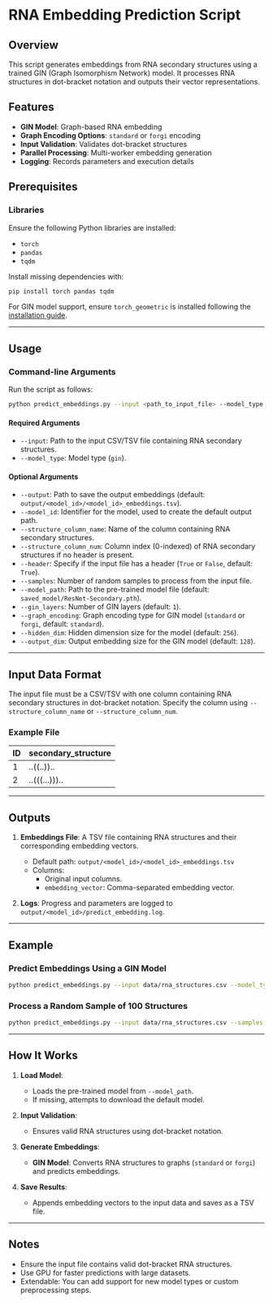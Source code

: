 # RNA Embedding Prediction Script

## Overview

This script generates embeddings from RNA secondary structures using a trained GIN (Graph Isomorphism Network) model. It processes RNA structures in dot-bracket notation and outputs their vector representations.

## Features

- **GIN Model**: Graph-based RNA embedding
- **Graph Encoding Options**: `standard` or `forgi` encoding
- **Input Validation**: Validates dot-bracket structures
- **Parallel Processing**: Multi-worker embedding generation
- **Logging**: Records parameters and execution details

## Prerequisites

### Libraries

Ensure the following Python libraries are installed:

- `torch`
- `pandas`
- `tqdm`

Install missing dependencies with:

```bash
pip install torch pandas tqdm
```

For GIN model support, ensure `torch_geometric` is installed following the [installation guide](https://pytorch-geometric.readthedocs.io/en/latest/notes/installation.html).

---

## Usage

### Command-line Arguments

Run the script as follows:

```bash
python predict_embeddings.py --input <path_to_input_file> --model_type gin [options]
```

#### Required Arguments

- `--input`: Path to the input CSV/TSV file containing RNA secondary structures.
- `--model_type`: Model type (`gin`).

#### Optional Arguments

- `--output`: Path to save the output embeddings (default: `output/<model_id>/<model_id>_embeddings.tsv`).
- `--model_id`: Identifier for the model, used to create the default output path.
- `--structure_column_name`: Name of the column containing RNA secondary structures.
- `--structure_column_num`: Column index (0-indexed) of RNA secondary structures if no header is present.
- `--header`: Specify if the input file has a header (`True` or `False`, default: `True`).
- `--samples`: Number of random samples to process from the input file.
- `--model_path`: Path to the pre-trained model file (default: `saved_model/ResNet-Secondary.pth`).
- `--gin_layers`: Number of GIN layers (default: `1`).
- `--graph_encoding`: Graph encoding type for GIN model (`standard` or `forgi`, default: `standard`).
- `--hidden_dim`: Hidden dimension size for the model (default: `256`).
- `--output_dim`: Output embedding size for the GIN model (default: `128`).

---

## Input Data Format

The input file must be a CSV/TSV with one column containing RNA secondary structures in dot-bracket notation. Specify the column using `--structure_column_name` or `--structure_column_num`.

### Example File

| ID  | secondary_structure         |
|-----|-----------------------------|
| 1   | ..((..))..                 |
| 2   | ..(((...)))..              |

---

## Outputs

1. **Embeddings File**: A TSV file containing RNA structures and their corresponding embedding vectors.
   - Default path: `output/<model_id>/<model_id>_embeddings.tsv`
   - Columns:
     - Original input columns.
     - `embedding_vector`: Comma-separated embedding vector.

2. **Logs**: Progress and parameters are logged to `output/<model_id>/predict_embedding.log`.

---

## Example

### Predict Embeddings Using a GIN Model

```bash
python predict_embeddings.py --input data/rna_structures.csv --model_type gin --graph_encoding forgi
```

### Process a Random Sample of 100 Structures

```bash
python predict_embeddings.py --input data/rna_structures.csv --samples 100 --model_type gin
```

---

## How It Works

1. **Load Model**:
   - Loads the pre-trained model from `--model_path`.
   - If missing, attempts to download the default model.

2. **Input Validation**:
   - Ensures valid RNA structures using dot-bracket notation.

3. **Generate Embeddings**:
   - **GIN Model**: Converts RNA structures to graphs (`standard` or `forgi`) and predicts embeddings.

4. **Save Results**:
   - Appends embedding vectors to the input data and saves as a TSV file.

---

## Notes

- Ensure the input file contains valid dot-bracket RNA structures.
- Use GPU for faster predictions with large datasets.
- Extendable: You can add support for new model types or custom preprocessing steps.
